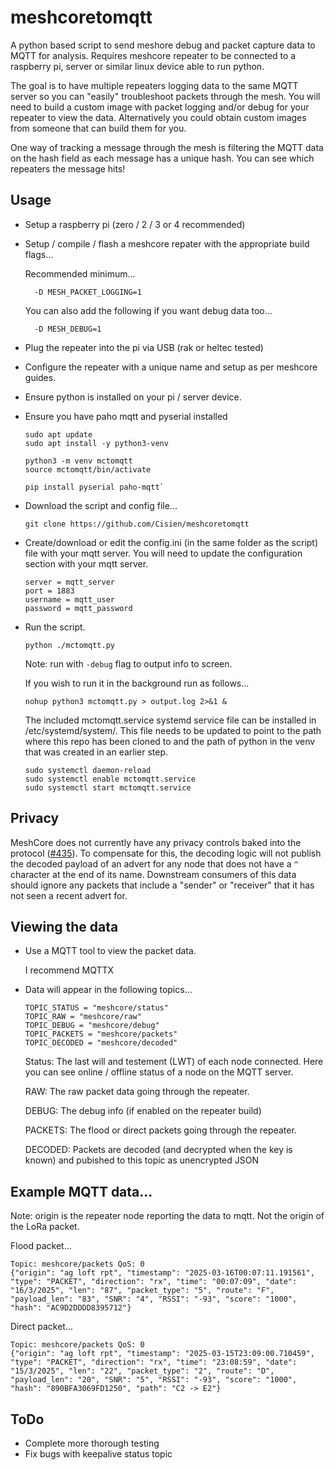 # meshcoretomqtt
A python based script to send meshore debug and packet capture data to MQTT for analysis.  Requires meshcore repeater to be connected to a raspberry pi, server or similar linux device able to run python.

The goal is to have multiple repeaters logging data to the same MQTT server so you can "easily" troubleshoot packets through the mesh.
You will need to build a custom image with packet logging and/or debug for your repeater to view the data.  Alternatively you could obtain custom images from someone that can build them for you.

One way of tracking a message through the mesh is filtering the MQTT data on the hash field as each message has a unique hash.  You can see which repeaters the message hits!

## Usage
- Setup a raspberry pi (zero / 2 / 3 or 4 recommended)
- Setup / compile / flash a meshcore repater with the appropriate build flags...

  Recommended minimum...
  ```
    -D MESH_PACKET_LOGGING=1
  ```
  You can also add the following if you want debug data too...
  ```
    -D MESH_DEBUG=1
  ```
- Plug the repeater into the pi via USB (rak or heltec tested)
- Configure the repeater with a unique name and setup as per meshcore guides.
- Ensure python is installed on your pi / server device.
- Ensure you have paho mqtt and pyserial installed

  ```
  sudo apt update
  sudo apt install -y python3-venv

  python3 -m venv mctomqtt
  source mctomqtt/bin/activate

  pip install pyserial paho-mqtt`
- Download the script and config file...

  `git clone https://github.com/Cisien/meshcoretomqtt`

- Create/download or edit the config.ini (in the same folder as the script) file with your mqtt server.  You will need to update the configuration section with your mqtt server.
  ```
  server = mqtt_server
  port = 1883
  username = mqtt_user
  password = mqtt_password
  ```
- Run the script.

  `python ./mctomqtt.py`
  
  Note: run with `-debug` flag to output info to screen.

  If you wish to run it in the background run as follows...
  ```
  nohup python3 mctomqtt.py > output.log 2>&1 &
  ```

  The included mctomqtt.service systemd service file can be installed in /etc/systemd/system/. This file needs to be updated to point to the path where this repo has been cloned to and the path of python in the venv that was created in an earlier step.
  ```
  sudo systemctl daemon-reload
  sudo systemctl enable mctomqtt.service
  sudo systemctl start mctomqtt.service
  ```

## Privacy
MeshCore does not currently have any privacy controls baked into the protocol ([#435](https://github.com/ripplebiz/MeshCore/issues/435)). To compensate for this, the decoding logic will not publish the decoded payload of an advert for any node that does not have a `^` character at the end of its name. Downstream consumers of this data should ignore any packets that include a "sender" or "receiver" that it has not seen a recent advert for.

## Viewing the data

- Use a MQTT tool to view the packet data.

  I recommend MQTTX
- Data will appear in the following topics...
  ```
  TOPIC_STATUS = "meshcore/status"
  TOPIC_RAW = "meshcore/raw"
  TOPIC_DEBUG = "meshcore/debug"
  TOPIC_PACKETS = "meshcore/packets"
  TOPIC_DECODED = "meshcore/decoded"
  ```
  Status: The last will and testement (LWT) of each node connected.  Here you can see online / offline status of a node on the MQTT server.

  RAW: The raw packet data going through the repeater.

  DEBUG: The debug info (if enabled on the repeater build)

  PACKETS: The flood or direct packets going through the repeater.

  DECODED: Packets are decoded (and decrypted when the key is known) and pubished to this topic as unencrypted JSON

## Example MQTT data...

Note: origin is the repeater node reporting the data to mqtt.  Not the origin of the LoRa packet.

Flood packet...
```
Topic: meshcore/packets QoS: 0
{"origin": "ag loft rpt", "timestamp": "2025-03-16T00:07:11.191561", "type": "PACKET", "direction": "rx", "time": "00:07:09", "date": "16/3/2025", "len": "87", "packet_type": "5", "route": "F", "payload_len": "83", "SNR": "4", "RSSI": "-93", "score": "1000", "hash": "AC9D2DDDD8395712"}
```
Direct packet...
```
Topic: meshcore/packets QoS: 0
{"origin": "ag loft rpt", "timestamp": "2025-03-15T23:09:00.710459", "type": "PACKET", "direction": "rx", "time": "23:08:59", "date": "15/3/2025", "len": "22", "packet_type": "2", "route": "D", "payload_len": "20", "SNR": "5", "RSSI": "-93", "score": "1000", "hash": "890BFA3069FD1250", "path": "C2 -> E2"}
```

## ToDo
- Complete more thorough testing
- Fix bugs with keepalive status topic